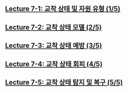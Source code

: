 ## [Lecture 7-1: 교착 상태 및 자원 유형 (1/5)]()

## [Lecture 7-2: 교착 상태 모델 (2/5)]()

## [Lecture 7-3: 교착 상태 예방 (3/5)]()

## [Lecture 7-4: 교착 상태 회피 (4/5)]()

## [Lecture 7-5: 교착 상태 탐지 및 복구 (5/5)]()
